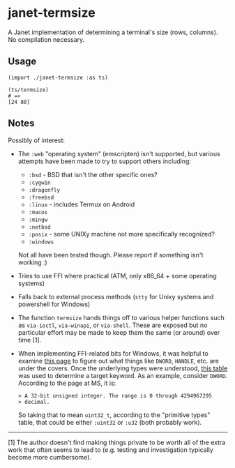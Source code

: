 # janet-termsize

A Janet implementation of determining a terminal's size (rows,
columns).  No compilation necessary.

## Usage

```janet
(import ./janet-termsize :as ts)

(ts/termsize)
# =>
[24 80]
```

## Notes

Possibly of interest:

* The `:web` "operating system" (emscripten) isn't supported, but
  various attempts have been made to try to support others including:

  * `:bsd` - BSD that isn't the other specific ones?
  * `:cygwin`
  * `:dragonfly`
  * `:freebsd`
  * `:linux` - includes Termux on Android
  * `:macos`
  * `:mingw`
  * `:netbsd`
  * `:posix` - some UNIXy machine not more specifically recognized?
  * `:windows`

  Not all have been tested though.  Please report if something isn't
  working :)

* Tries to use FFI where practical (ATM, only x86_64 + some operating
  systems)

* Falls back to external process methods (`stty` for Unixy systems and
  powershell for Windows)

* The function `termsize` hands things off to various helper functions
  such as `via-ioctl`, `via-winapi`, or `via-shell`.  These are
  exposed but no particular effort may be made to keep them the same
  (or around) over time [1].

* When implementing FFI-related bits for Windows, it was helpful to
  examine [this
  page](https://learn.microsoft.com/en-us/windows/win32/winprog/windows-data-types)
  to figure out what things like `DWORD`, `HANDLE`, etc. are under the
  covers.  Once the underlying types were understood, [this
  table](https://janet-lang.org/docs/ffi.html#Primitive-Types) was
  used to determine a target keyword.  As an example, consider
  `DWORD`.  According to the page at MS, it is:

      > A 32-bit unsigned integer. The range is 0 through 4294967295
      > decimal.

  So taking that to mean `uint32_t`, according to the "primitive
  types" table, that could be either `:uint32` or `:u32` (both
  probably work).

---

[1] The author doesn't find making things private to be worth all of
    the extra work that often seems to lead to (e.g. testing and
    investigation typically become more cumbersome).

